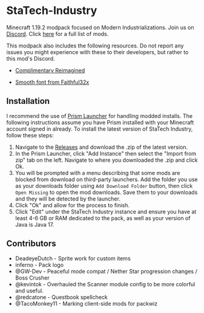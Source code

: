 # StaTech-Industry
Minecraft 1.19.2 modpack focused on Modern Industrializations. Join us on [Discord](https://discord.gg/RDaJEnN3uS). Click [here](https://github.com/TheStaticVoid/StaTech-Industry/blob/main/MODLIST.md) for a full list of mods.

This modpack also includes the following resources. Do not report any issues you might experience with these to their developers, but rather to this mod's Discord.

- [Complimentary Reimagined](https://github.com/ComplementaryDevelopment/ComplementaryReimagined)

- [Smooth font from Faithful32x](https://github.com/Faithful-Resource-Pack/Faithful-Java-32x)

## Installation
I recommend the use of [Prism Launcher](https://prismlauncher.org/) for handling modded installs. The following instructions assume you have Prism installed with your Minecraft account signed in already. To install the latest version of StaTech Industry, follow these steps:

1. Navigate to the [Releases](https://github.com/TheStaticVoid/StaTech-Industry/releases) and download the .zip of the latest version.
2. In the Prism Launcher, click "Add Instance" then select the "Import from zip" tab on the left. Navigate to where you downloaded the .zip and click Ok.
3. You will be prompted with a menu describing that some mods are blocked from download on third-party launchers. Add the folder you use as your downloads folder using `Add Download Folder` button, then click `Open Missing` to open the mod downloads. Save them to your downloads and they will be detected by the launcher.
4. Click "Ok" and allow for the process to finish. 
5. Click "Edit" under the StaTech Industry instance and ensure you have at least 4-6 GB or RAM dedicated to the pack, as well as your version of Java is Java 17.


## Contributors
- DeadeyeDutch - Sprite work for custom items
- inferno - Pack logo
- @GW-Dev - Peaceful mode compat / Nether Star progression changes / Boss Crusher
- @kevintok - Overhauled the Scanner module config to be more colorful and useful.
- @redcatone - Questbook spellcheck
- @TacoMonkey11 - Marking client-side mods for packwiz